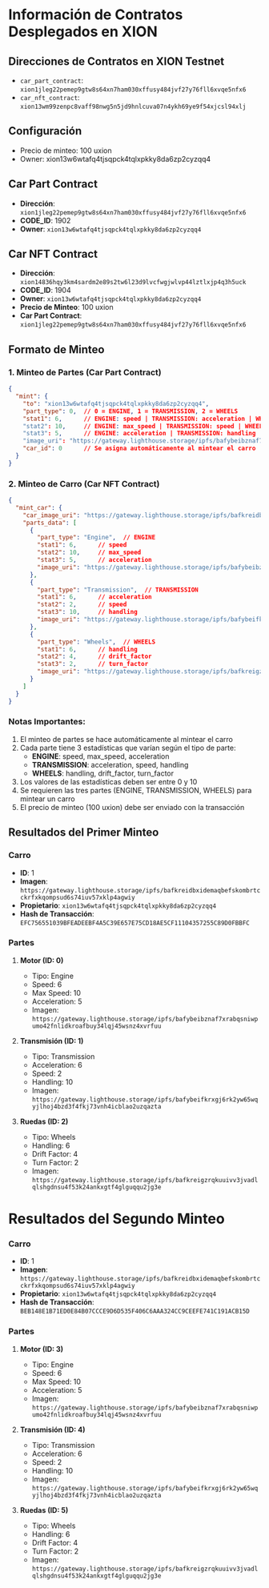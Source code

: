 # Información de Contratos Desplegados en XION

## Direcciones de Contratos en XION Testnet

- `car_part_contract`: `xion1jleg22pemep9gtw8s64xn7ham030xffusy484jvf27y76fll6xvqe5nfx6`
- `car_nft_contract`: `xion13wm99zenpc8vaff98nwg5n5jd9hnlcuva07n4ykh69ye9f54xjcsl94xlj`

## Configuración

- Precio de minteo: 100 uxion
- Owner: xion13w6wtafq4tjsqpck4tqlxpkky8da6zp2cyzqq4

## Car Part Contract
- **Dirección**: `xion1jleg22pemep9gtw8s64xn7ham030xffusy484jvf27y76fll6xvqe5nfx6`
- **CODE_ID**: 1902
- **Owner**: `xion13w6wtafq4tjsqpck4tqlxpkky8da6zp2cyzqq4`

## Car NFT Contract
- **Dirección**: `xion14836hqy3km4sardm2e89s2tw6l23d9lvcfwgjwlvp44lztlxjp4q3h5uck`
- **CODE_ID**: 1904
- **Owner**: `xion13w6wtafq4tjsqpck4tqlxpkky8da6zp2cyzqq4`
- **Precio de Minteo**: 100 uxion
- **Car Part Contract**: `xion1jleg22pemep9gtw8s64xn7ham030xffusy484jvf27y76fll6xvqe5nfx6`

## Formato de Minteo

### 1. Minteo de Partes (Car Part Contract)
```json
{
  "mint": {
    "to": "xion13w6wtafq4tjsqpck4tqlxpkky8da6zp2cyzqq4",
    "part_type": 0,  // 0 = ENGINE, 1 = TRANSMISSION, 2 = WHEELS
    "stat1": 6,      // ENGINE: speed | TRANSMISSION: acceleration | WHEELS: handling
    "stat2": 10,     // ENGINE: max_speed | TRANSMISSION: speed | WHEELS: drift_factor
    "stat3": 5,      // ENGINE: acceleration | TRANSMISSION: handling | WHEELS: turn_factor
    "image_uri": "https://gateway.lighthouse.storage/ipfs/bafybeibznaf7xrabqsniwpumo42fnlidkroafbuy34lqj45wsnz4xvrfuu",
    "car_id": 0      // Se asigna automáticamente al mintear el carro
  }
}
```

### 2. Minteo de Carro (Car NFT Contract)
```json
{
  "mint_car": {
    "car_image_uri": "https://gateway.lighthouse.storage/ipfs/bafkreidbxidemaqbefskombrtcckrfxkqompsud6s74iuv57xklp4agwiy",
    "parts_data": [
      {
        "part_type": "Engine",  // ENGINE
        "stat1": 6,      // speed
        "stat2": 10,     // max_speed
        "stat3": 5,      // acceleration
        "image_uri": "https://gateway.lighthouse.storage/ipfs/bafybeibznaf7xrabqsniwpumo42fnlidkroafbuy34lqj45wsnz4xvrfuu"
      },
      {
        "part_type": "Transmission",  // TRANSMISSION
        "stat1": 6,      // acceleration
        "stat2": 2,      // speed
        "stat3": 10,     // handling
        "image_uri": "https://gateway.lighthouse.storage/ipfs/bafybeifkrxgj6rk2yw65wqyjlhoj4bzd3f4fkj73vnh4icblao2uzqazta"
      },
      {
        "part_type": "Wheels",  // WHEELS
        "stat1": 6,      // handling
        "stat2": 4,      // drift_factor
        "stat3": 2,      // turn_factor
        "image_uri": "https://gateway.lighthouse.storage/ipfs/bafkreigzrqkuuivv3jvadlqlshgdnsu4f53k24ankxgtf4glguqqu2jg3e"
      }
    ]
  }
}
```

### Notas Importantes:
1. El minteo de partes se hace automáticamente al mintear el carro
2. Cada parte tiene 3 estadísticas que varían según el tipo de parte:
   - **ENGINE**: speed, max_speed, acceleration
   - **TRANSMISSION**: acceleration, speed, handling
   - **WHEELS**: handling, drift_factor, turn_factor
3. Los valores de las estadísticas deben ser entre 0 y 10
4. Se requieren las tres partes (ENGINE, TRANSMISSION, WHEELS) para mintear un carro
5. El precio de minteo (100 uxion) debe ser enviado con la transacción

## Resultados del Primer Minteo

### Carro
- **ID**: 1
- **Imagen**: `https://gateway.lighthouse.storage/ipfs/bafkreidbxidemaqbefskombrtcckrfxkqompsud6s74iuv57xklp4agwiy`
- **Propietario**: `xion13w6wtafq4tjsqpck4tqlxpkky8da6zp2cyzqq4`
- **Hash de Transacción**: `EFC756551039BFEADEEBF4A5C39E657E75CD18AE5CF11104357255C89D0FBBFC`

### Partes
1. **Motor (ID: 0)**
   - Tipo: Engine
   - Speed: 6
   - Max Speed: 10
   - Acceleration: 5
   - Imagen: `https://gateway.lighthouse.storage/ipfs/bafybeibznaf7xrabqsniwpumo42fnlidkroafbuy34lqj45wsnz4xvrfuu`

2. **Transmisión (ID: 1)**
   - Tipo: Transmission
   - Acceleration: 6
   - Speed: 2
   - Handling: 10
   - Imagen: `https://gateway.lighthouse.storage/ipfs/bafybeifkrxgj6rk2yw65wqyjlhoj4bzd3f4fkj73vnh4icblao2uzqazta`

3. **Ruedas (ID: 2)**
   - Tipo: Wheels
   - Handling: 6
   - Drift Factor: 4
   - Turn Factor: 2
   - Imagen: `https://gateway.lighthouse.storage/ipfs/bafkreigzrqkuuivv3jvadlqlshgdnsu4f53k24ankxgtf4glguqqu2jg3e`

# Resultados del Segundo Minteo

### Carro
- **ID**: 1
- **Imagen**: `https://gateway.lighthouse.storage/ipfs/bafkreidbxidemaqbefskombrtcckrfxkqompsud6s74iuv57xklp4agwiy`
- **Propietario**: `xion13w6wtafq4tjsqpck4tqlxpkky8da6zp2cyzqq4`
- **Hash de Transacción**: `BEB148E1B71ED0E84B07CCCE9D6D535F406C6AAA324CC9CEEFE741C191ACB15D`

### Partes
1. **Motor (ID: 3)**
   - Tipo: Engine
   - Speed: 6
   - Max Speed: 10
   - Acceleration: 5
   - Imagen: `https://gateway.lighthouse.storage/ipfs/bafybeibznaf7xrabqsniwpumo42fnlidkroafbuy34lqj45wsnz4xvrfuu`

2. **Transmisión (ID: 4)**
   - Tipo: Transmission
   - Acceleration: 6
   - Speed: 2
   - Handling: 10
   - Imagen: `https://gateway.lighthouse.storage/ipfs/bafybeifkrxgj6rk2yw65wqyjlhoj4bzd3f4fkj73vnh4icblao2uzqazta`

3. **Ruedas (ID: 5)**
   - Tipo: Wheels
   - Handling: 6
   - Drift Factor: 4
   - Turn Factor: 2
   - Imagen: `https://gateway.lighthouse.storage/ipfs/bafkreigzrqkuuivv3jvadlqlshgdnsu4f53k24ankxgtf4glguqqu2jg3e` 